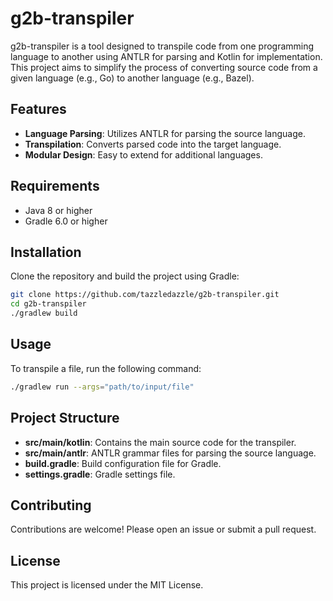 # g2b-transpiler

g2b-transpiler is a tool designed to transpile code from one programming language to another using ANTLR for parsing and Kotlin for implementation. This project aims to simplify the process of converting source code from a given language (e.g., Go) to another language (e.g., Bazel).

## Features

- **Language Parsing**: Utilizes ANTLR for parsing the source language.
- **Transpilation**: Converts parsed code into the target language.
- **Modular Design**: Easy to extend for additional languages.

## Requirements

- Java 8 or higher
- Gradle 6.0 or higher

## Installation

Clone the repository and build the project using Gradle:

```bash
git clone https://github.com/tazzledazzle/g2b-transpiler.git
cd g2b-transpiler
./gradlew build
```

## Usage

To transpile a file, run the following command:

```bash
./gradlew run --args="path/to/input/file"
```

## Project Structure

- **src/main/kotlin**: Contains the main source code for the transpiler.
- **src/main/antlr**: ANTLR grammar files for parsing the source language.
- **build.gradle**: Build configuration file for Gradle.
- **settings.gradle**: Gradle settings file.

## Contributing

Contributions are welcome! Please open an issue or submit a pull request.

## License

This project is licensed under the MIT License.
